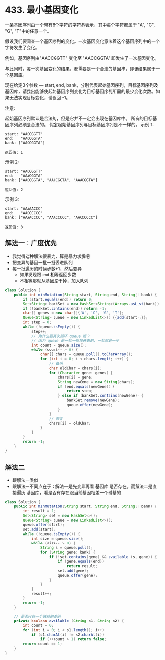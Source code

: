 # 433. 最小基因变化
一条基因序列由一个带有8个字符的字符串表示，其中每个字符都属于 "A", "C", "G", "T"中的任意一个。

假设我们要调查一个基因序列的变化。一次基因变化意味着这个基因序列中的一个字符发生了变化。

例如，基因序列由"AACCGGTT" 变化至 "AACCGGTA" 即发生了一次基因变化。

与此同时，每一次基因变化的结果，都需要是一个合法的基因串，即该结果属于一个基因库。

现在给定3个参数 — start, end, bank，分别代表起始基因序列，目标基因序列及基因库，请找出能够使起始基因序列变化为目标基因序列所需的最少变化次数。如果无法实现目标变化，请返回 -1。

注意:

起始基因序列默认是合法的，但是它并不一定会出现在基因库中。
所有的目标基因序列必须是合法的。
假定起始基因序列与目标基因序列是不一样的。
示例 1:
```
start: "AACCGGTT"
end:   "AACCGGTA"
bank: ["AACCGGTA"]

返回值: 1
```

示例 2:
```
start: "AACCGGTT"
end:   "AAACGGTA"
bank: ["AACCGGTA", "AACCGCTA", "AAACGGTA"]

返回值: 2
```

示例 3:
```
start: "AAAAACCC"
end:   "AACCCCCC"
bank: ["AAAACCCC", "AAACCCCC", "AACCCCCC"]

返回值: 3
```

## 解法一：广度优先
- 我觉得这种解法很暴力，算是暴力求解吧
- 把变异的基因一批一批丢进队列
- 每一批遍历的时候步数+1，然后变异
    - 如果发现跟 `end` 相等返回步数
    - 不相等那就从基因库干掉，加入队列

``` java
class Solution {
    public int minMutation(String start, String end, String[] bank) {
        if (start.equals(end)) return 0;
        Set<String> bankSet = new HashSet<String>(Arrays.asList(bank)) {{remove(start);}};
        if (!bankSet.contains(end)) return -1;
        char[] genes = new char[]{'A', 'C', 'G', 'T'};
        Queue<String> queue = new LinkedList<>() {{add(start);}};
        int step = 0;
        while (!queue.isEmpty()) {
            step++;
            // 为什么要两次循环 queue 呢？
            // 因为 queue 是一批一批加进去的，一批就是一步
            int count = queue.size();
            while (count-- > 0) {
                char[] chars = queue.poll().toCharArray();
                for (int i = 0; i < chars.length; i++) {
                    // 备份
                    char oldChar = chars[i];
                    for (Character gene: genes) {
                        chars[i] = gene;
                        String newGene = new String(chars);
                        if (end.equals(newGene)) {
                            return step;
                        } else if (bankSet.contains(newGene)) {
                            bankSet.remove(newGene);
                            queue.offer(newGene);
                        }
                    }
                    // 恢复
                    chars[i] = oldChar;
                }
            }
        }
        return -1;
    }
}
```

## 解法二
- 跟解法一类似
- 跟解法一不同点在于：解法一是先变异再看 基因库 是否存在。而解法二是直接遍历 基因库，看是否有存在跟当前基因相差一个碱基的

```java
class Solution {
    public int minMutation(String start, String end, String[] bank) {
        int result = 1;
        Set<String> set = new HashSet<>();
        Queue<String> queue = new LinkedList<>();
        queue.offer(start);
        set.add(start);
        while (!queue.isEmpty()) {
            int size = queue.size();
            while (size-- > 0) {
                String s = queue.poll();
                for (String gene: bank) {                    
                    if (!set.contains(gene) && available (s, gene)) {
                        if (gene.equals(end))
                            return result;
                        set.add(gene);
                        queue.offer(gene);
                    }
                }
            }
            result++;
        }
        return -1;
    }

    // 是否只有一个碱基的差别
    private boolean available (String s1, String s2) {
        int count = 0;
        for (int i = 0; i < s1.length(); i++)
            if (s1.charAt(i) != s2.charAt(i))
                if (++count > 1) return false;
        return count == 1;
    }
}
```
